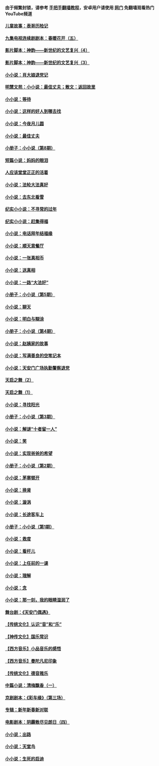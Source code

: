 #### 由于频繁封锁，请参考 [手把手翻墙教程](https://github.com/gfw-breaker/guides/wiki/)，安卓用户请使用 [网门](https://github.com/gfw-breaker/nogfw/blob/master/dl.md?t=06211000) 免翻墙观看热门YouTube频道 

#### [儿童故事：表哥历险记](../pages/328/383535.md?t=06211000) 

#### [九集电视连续剧剧本：春暖花开（五）](../pages/328/275919.md?t=06211000) 

#### [影片脚本：神韵——新世纪的文艺复兴（4）](../pages/328/266089.md?t=06211000) 

#### [影片脚本：神韵——新世纪的文艺复兴（3）](../pages/328/266087.md?t=06211000) 

#### [小小说：肖大娘退党记](../pages/328/239807.md?t=06211000) 

#### [明慧文苑：小小说：最佳丈夫；散文：返回故里](../pages/328/3439.md?t=06211000) 

#### [小小说：等待](../pages/328/223927.md?t=06211000) 

#### [小小说：这样的好人到哪去找](../pages/328/209396.md?t=06211000) 

#### [小小说：今夜月儿圆](../pages/328/193588.md?t=06211000) 

#### [小小说：最佳丈夫](../pages/328/190938.md?t=06211000) 

#### [小册子：小小说（第8期）](../pages/328/188202.md?t=06211000) 

#### [短篇小说：妈妈的眼泪](../pages/328/187712.md?t=06211000) 

#### [人应该堂堂正正的活着](../pages/328/182430.md?t=06211000) 

#### [小小说：法轮大法真好](../pages/328/174669.md?t=06211000) 

#### [小小说：去东北看雪](../pages/328/173882.md?t=06211000) 

#### [纪实小小说：不寻常的过年](../pages/328/173187.md?t=06211000) 

#### [纪实小小说：赶集得福](../pages/328/172652.md?t=06211000) 

#### [小小说：电话拜年结福缘](../pages/328/172533.md?t=06211000) 

#### [小小说：顺天意餐厅](../pages/328/170182.md?t=06211000) 

#### [小小说：一张真相币](../pages/328/169410.md?t=06211000) 

#### [小小说：送真相](../pages/328/166713.md?t=06211000) 

#### [小小说：一路“大法好”](../pages/328/162016.md?t=06211000) 

#### [小册子：小小说（第5期）](../pages/328/161131.md?t=06211000) 

#### [小小说：聊天](../pages/328/159640.md?t=06211000) 

#### [小小说：明白与糊涂](../pages/328/158101.md?t=06211000) 

#### [小册子：小小说（第4期）](../pages/328/158006.md?t=06211000) 

#### [小小说：赵姨家的故事](../pages/328/157843.md?t=06211000) 

#### [小小说：写满善良的空笔记本](../pages/328/157382.md?t=06211000) 

#### [小小说：天安门广场执勤警察退党](../pages/328/156982.md?t=06211000) 

#### [天启之舞（2）](../pages/328/153440.md?t=06211000) 

#### [天启之舞（1）](../pages/328/153439.md?t=06211000) 

#### [小小说：寻找阳光](../pages/328/153065.md?t=06211000) 

#### [小册子：小小说（第3期）](../pages/328/151715.md?t=06211000) 

#### [小小说：解谜“十者留一人”](../pages/328/148967.md?t=06211000) 

#### [小小说：笑](../pages/328/148905.md?t=06211000) 

#### [小小说：实现爸爸的希望](../pages/328/148096.md?t=06211000) 

#### [小册子：小小说（第2期）](../pages/328/147214.md?t=06211000) 

#### [小小说：茅塞顿开](../pages/328/147030.md?t=06211000) 

#### [小小说：换肾](../pages/328/146770.md?t=06211000) 

#### [小小说：漩涡](../pages/328/146683.md?t=06211000) 

#### [小小说：长途客车上](../pages/328/145076.md?t=06211000) 

#### [小册子：小小说（第1期）](../pages/328/143963.md?t=06211000) 

#### [小小说：救度](../pages/328/143927.md?t=06211000) 

#### [小小说：看杆儿](../pages/328/142137.md?t=06211000) 

#### [小小说：上任前的一课](../pages/328/140808.md?t=06211000) 

#### [小小说：理解](../pages/328/140476.md?t=06211000) 

#### [小小说：念](../pages/328/139513.md?t=06211000) 

#### [小小说：那一刻，我的眼睛湿润了](../pages/328/138476.md?t=06211000) 

#### [舞台剧：《天安门偶遇》](../pages/328/117155.md?t=06211000) 

#### [【传统文化】认识“音”和“乐”](../pages/328/108667.md?t=06211000) 

#### [【神传文化】国乐常识](../pages/328/104225.md?t=06211000) 

#### [【西方音乐】小品音乐的感悟](../pages/328/102924.md?t=06211000) 

#### [【西方音乐】曼陀凡尼印象](../pages/328/102922.md?t=06211000) 

#### [【传统文化】德音雅乐](../pages/328/102923.md?t=06211000) 

#### [中篇小说：清梅飘香（一）](../pages/328/101058.md?t=06211000) 

#### [京剧剧本：《彩车缘》（第三场）](../pages/328/96434.md?t=06211000) 

#### [专辑：新年新春新对联](../pages/328/94991.md?t=06211000) 

#### [电影剧本：阴霾散尽见朗日（四）](../pages/328/87081.md?t=06211000) 

#### [小小说：出路](../pages/328/84848.md?t=06211000) 

#### [小小说：天堂鸟](../pages/328/83084.md?t=06211000) 

#### [小小说：生死的启迪](../pages/328/70977.md?t=06211000) 


